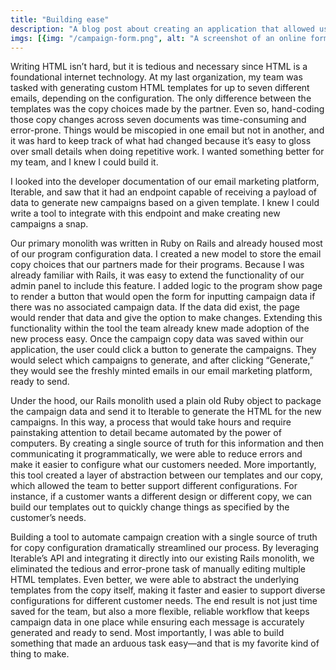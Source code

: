 ```yaml
---
title: "Building ease"
description: "A blog post about creating an application that allowed user to reduce the time it took to complete their job."
imgs: [{img: "/campaign-form.png", alt: "A screenshot of an online form with 3 input elements for the different copy data."}]
---
```


Writing HTML isn’t hard, but it is tedious and necessary since HTML is a foundational internet technology. At my last organization, my team was tasked with generating custom HTML templates for up to seven different emails, depending on the configuration. The only difference between the templates was the copy choices made by the partner. Even so, hand-coding those copy changes across seven documents was time-consuming and error-prone. Things would be miscopied in one email but not in another, and it was hard to keep track of what had changed because it’s easy to gloss over small details when doing repetitive work. I wanted something better for my team, and I knew I could build it.

I looked into the developer documentation of our email marketing platform, Iterable, and saw that it had an endpoint capable of receiving a payload of data to generate new campaigns based on a given template. I knew I could write a tool to integrate with this endpoint and make creating new campaigns a snap.

Our primary monolith was written in Ruby on Rails and already housed most of our program configuration data. I created a new model to store the email copy choices that our partners made for their programs. Because I was already familiar with Rails, it was easy to extend the functionality of our admin panel to include this feature. I added logic to the program show page to render a button that would open the form for inputting campaign data if there was no associated campaign data. If the data did exist, the page would render that data and give the option to make changes. Extending this functionality within the tool the team already knew made adoption of the new process easy. Once the campaign copy data was saved within our application, the user could click a button to generate the campaigns. They would select which campaigns to generate, and after clicking “Generate,” they would see the freshly minted emails in our email marketing platform, ready to send.

Under the hood, our Rails monolith used a plain old Ruby object to package the campaign data and send it to Iterable to generate the HTML for the new campaigns. In this way, a process that would take hours and require painstaking attention to detail became automated by the power of computers. By creating a single source of truth for this information and then communicating it programmatically, we were able to reduce errors and make it easier to configure what our customers needed. More importantly, this tool created a layer of abstraction between our templates and our copy, which allowed the team to better support different configurations. For instance, if a customer wants a different design or different copy, we can build our templates out to quickly change things as specified by the customer’s needs.

Building a tool to automate campaign creation with a single source of truth for copy configuration dramatically streamlined our process. By leveraging Iterable’s API and integrating it directly into our existing Rails monolith, we eliminated the tedious and error-prone task of manually editing multiple HTML templates. Even better, we were able to abstract the underlying templates from the copy itself, making it faster and easier to support diverse configurations for different customer needs. The end result is not just time saved for the team, but also a more flexible, reliable workflow that keeps campaign data in one place while ensuring each message is accurately generated and ready to send. Most importantly, I was able to build something that made an arduous task easy—and that is my favorite kind of thing to make.